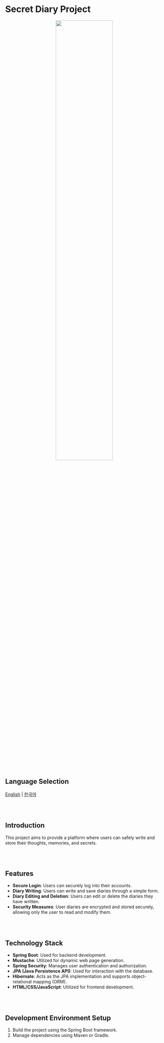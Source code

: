 # Secret Diary Project

<div align="center">
  <img style="width:60%; display:block; margin:0 auto;" src="https://github.com/LouiIII3/Diary_Blog_Project/assets/119919129/b2df4660-b490-40c5-84e6-d15130c6f52a"/>
</div>

<br><br>

## Language Selection

[English](README_EN.md) | [한국어](README_KR.md)

<br><br>

## Introduction

This project aims to provide a platform where users can safely write and store their thoughts, memories, and secrets.

<br><br>

## Features

- **Secure Login**: Users can securely log into their accounts.
- **Diary Writing**: Users can write and save diaries through a simple form.
- **Diary Editing and Deletion**: Users can edit or delete the diaries they have written.
- **Security Measures**: User diaries are encrypted and stored securely, allowing only the user to read and modify them.

<br><br>

## Technology Stack

- **Spring Boot**: Used for backend development.
- **Mustache**: Utilized for dynamic web page generation.
- **Spring Security**: Manages user authentication and authorization.
- **JPA (Java Persistence API)**: Used for interaction with the database.
- **Hibernate**: Acts as the JPA implementation and supports object-relational mapping (ORM).
- **HTML/CSS/JavaScript**: Utilized for frontend development.

<br><br>

## Development Environment Setup

1. Build the project using the Spring Boot framework.
2. Manage dependencies using Maven or Gradle.
